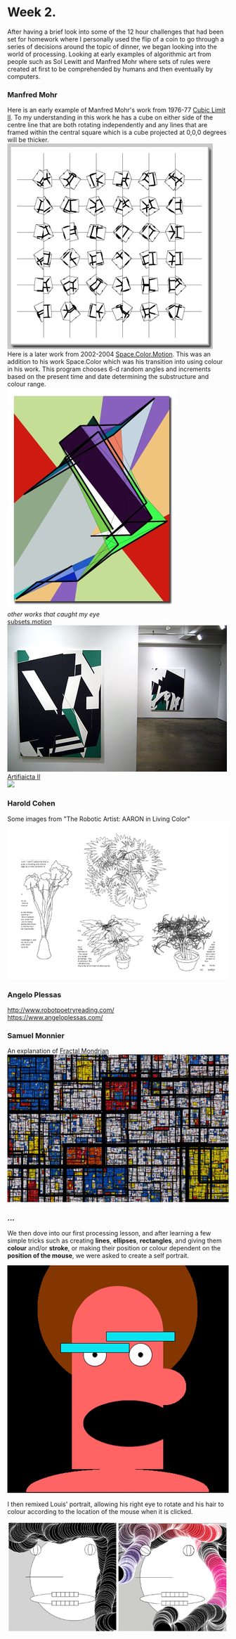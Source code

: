 # Week 2. 
After having a brief look into some of the 12 hour challenges that had been set for homework where I personally used the flip of a coin to go through a series of decisions around the topic of dinner, we began looking into the world of processing. Looking at early examples of algorithmic art from people such as Sol Lewitt and Manfred Mohr where sets of rules were created at first to be comprehended by humans and then eventually by computers.<br/>
### Manfred Mohr
Here is an early example of Manfred Mohr's work from 1976-77 [Cubic Limit II](http://www.emohr.com/ww4_out.html). To my understanding in this work he has a cube on either side of the centre line that are both rotating independently and any lines that are framed within the central square which is a cube projected at 0,0,0 degrees will be thicker.<br/>
<img src=https://github.com/V1NNYB4RT3L5/Slave-To-The-Algorithm-/blob/master/Week%2002./Cube%20limit%20II%20.jpg><br/>
Here is a later work from 2002-2004 [Space.Color.Motion](https://vimeo.com/145946715). This was an addition to his work Space.Color which was his transition into using colour in his work. This program chooses 6-d random angles and increments based on the present time and date determining the substructure and colour range.<br/>
<img src=https://github.com/V1NNYB4RT3L5/Slave-To-The-Algorithm-/blob/master/Week%2002./space%20colour.jpg><br/>
*other works that caught my eye*<br/>
[subsets.motion](https://vimeo.com/145943730)<br/>
<img src=https://github.com/V1NNYB4RT3L5/Slave-To-The-Algorithm-/blob/master/Week%2002./subsets.jpg><br/>
[Artifiaicta II](http://www.emohr.com/ww4_out.html)<br/>
<img src=hhttps://github.com/V1NNYB4RT3L5/Slave-To-The-Algorithm-/blob/master/Week%2002./Artifacta%20II.jpg>
### Harold Cohen
Some images from "The Robotic Artist: AARON in Living Color"
<img src=https://github.com/V1NNYB4RT3L5/Slave-To-The-Algorithm-/blob/master/Week%2002./flowers%20cohen.jpg>
### Angelo Plessas 
http://www.robotpoetryreading.com/<br/>
https://www.angeloplessas.com/<br/>
### Samuel Monnier
An explanation of [Fractal Mondrian](http://www.algorithmic-worlds.net/blog/blog.php?Post=20110201)<br/>
<img src=https://github.com/V1NNYB4RT3L5/Slave-To-The-Algorithm-/blob/master/Week%2002./fraactal%20mondrian.jpg>
### ...
We then dove into our first processing lesson, and after learning a few simple tricks such as creating **lines**, **ellipses**, **rectangles**, and giving them **colour** and/or **stroke**, or making their position or colour dependent on the **position of the mouse**, we were asked to create a self portrait. <br/>

<img src=https://github.com/V1NNYB4RT3L5/Slave-To-The-Algorithm-/blob/master/Week%2002./Screen%20Shot%202020-07-31%20at%201.03.57%20pm.png><br/>

I then remixed Louis' portrait, allowing his right eye to rotate and his hair to colour according to the location of the mouse when it is clicked. <br/>

<img src=https://github.com/V1NNYB4RT3L5/Slave-To-The-Algorithm-/blob/master/Week%2002./Untitled-1.png>
